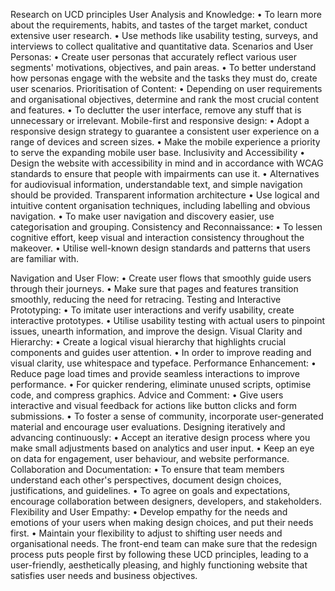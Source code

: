 Research on UCD principles
User Analysis and Knowledge:
•	To learn more about the requirements, habits, and tastes of the target market, conduct extensive user research.
•	Use methods like usability testing, surveys, and interviews to collect qualitative and quantitative data.
Scenarios and User Personas:
•	Create user personas that accurately reflect various user segments' motivations, objectives, and pain areas.
•	To better understand how personas engage with the website and the tasks they must do, create user scenarios.
Prioritisation of Content:
•	Depending on user requirements and organisational objectives, determine and rank the most crucial content and features.
•	To declutter the user interface, remove any stuff that is unnecessary or irrelevant.
Mobile-first and responsive design:
•	Adopt a responsive design strategy to guarantee a consistent user experience on a range of devices and screen sizes.
•	Make the mobile experience a priority to serve the expanding mobile user base.
Inclusivity and Accessibility
•	Design the website with accessibility in mind and in accordance with WCAG standards to ensure that people with impairments can use it.
•	Alternatives for audiovisual information, understandable text, and simple navigation should be provided.
Transparent information architecture
•	Use logical and intuitive content organisation techniques, including labelling and obvious navigation.
•	To make user navigation and discovery easier, use categorisation and grouping.
Consistency and Reconnaissance:
•	To lessen cognitive effort, keep visual and interaction consistency throughout the makeover.
•	Utilise well-known design standards and patterns that users are familiar with.

Navigation and User Flow:
•	Create user flows that smoothly guide users through their journeys.
•	Make sure that pages and features transition smoothly, reducing the need for retracing.
Testing and Interactive Prototyping:
•	To imitate user interactions and verify usability, create interactive prototypes.
•	Utilise usability testing with actual users to pinpoint issues, unearth information, and improve the design.
Visual Clarity and Hierarchy:
•	Create a logical visual hierarchy that highlights crucial components and guides user attention.
•	In order to improve reading and visual clarity, use whitespace and typeface.
Performance Enhancement:
•	Reduce page load times and provide seamless interactions to improve performance.
•	For quicker rendering, eliminate unused scripts, optimise code, and compress graphics.
Advice and Comment:
•	Give users interactive and visual feedback for actions like button clicks and form submissions.
•	To foster a sense of community, incorporate user-generated material and encourage user evaluations.
Designing iteratively and advancing continuously:
•	Accept an iterative design process where you make small adjustments based on analytics and user input.
•	Keep an eye on data for engagement, user behaviour, and website performance.
Collaboration and Documentation:
•	To ensure that team members understand each other's perspectives, document design choices, justifications, and guidelines.
•	To agree on goals and expectations, encourage collaboration between designers, developers, and stakeholders.
Flexibility and User Empathy:
•	Develop empathy for the needs and emotions of your users when making design choices, and put their needs first.
•	Maintain your flexibility to adjust to shifting user needs and organisational needs.
The front-end team can make sure that the redesign process puts people first by following these UCD principles, leading to a user-friendly, aesthetically pleasing, and highly functioning website that satisfies user needs and business objectives.

